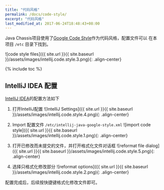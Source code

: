 ```yaml
---
title: "代码风格"
permalink: /docs/code-style/
excerpt: "代码风格"
last_modified_at: 2017-06-24T18:48:43+08:00
---
```


Java Chassis项目使用了[Google Code Style](https://github.com/google/styleguide)作为代码风格，配置文件可以
在本项目 `/etc` 目录下找到。

![code style files]({{ site.url }}{{ site.baseurl }}/assets/images/intellij.code.style.3.png){: .align-center}

{% include toc %}

## IntelliJ IDEA 配置
[IntelliJ IDEA](https://www.jetbrains.com/idea/download/)的配置方法如下

1. 打开IntelliJ配置
![IntelliJ Settings]({{ site.url }}{{ site.baseurl }}/assets/images/intellij.code.style.4.png){: .align-center}

1. Import 配置文件 `/etc/intellij-java-google-style.xml`
![import code style]({{ site.url }}{{ site.baseurl }}/assets/images/intellij.code.style.1.png){: .align-center}

1. 打开已修改而未提交的文件，并打开格式化文件对话框
![reformat file dialog]({{ site.url }}{{ site.baseurl }}/assets/images/intellij.code.style.5.png){: .align-center}

1. 选择只格式化修改部分
![reformat options]({{ site.url }}{{ site.baseurl }}/assets/images/intellij.code.style.2.png){: .align-center}

配置完成后，后续按快捷键格式化修改文件即可。
